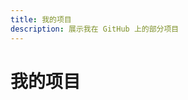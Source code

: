 ```yaml
---
title: 我的项目
description: 展示我在 GitHub 上的部分项目
---
```


<script setup>
const projects = [
    {
        name: 'niechao136.github.io',
        description: '一个基于 VitePress 构建的内容型博客模板',
        techs: ['vitepress', 'vue', 'markdown'],
        repo: 'https://github.com/niechao136/niechao136.github.io',
        demo: 'https://niechao136.github.io',
    }
]
</script>

# 我的项目

<ProjectCard
    v-for="project in projects"
    :key="project.repo"
    v-bind="project"
/>
